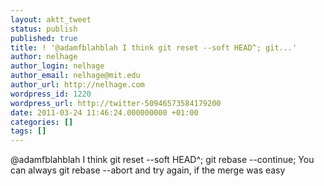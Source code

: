 ```yaml
---
layout: aktt_tweet
status: publish
published: true
title: ! '@adamfblahblah I think git reset --soft HEAD^; git...'
author: nelhage
author_login: nelhage
author_email: nelhage@mit.edu
author_url: http://nelhage.com
wordpress_id: 1220
wordpress_url: http://twitter-50946573584179200
date: 2011-03-24 11:46:24.000000000 +01:00
categories: []
tags: []
---
```

@adamfblahblah I think git reset --soft HEAD^; git rebase --continue; You can always git rebase --abort and try again, if the merge was easy

